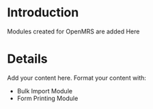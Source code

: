 # Introduction #

Modules created for OpenMRS are added Here

# Details #

Add your content here.  Format your content with:
  * Bulk Import Module
  * Form Printing Module